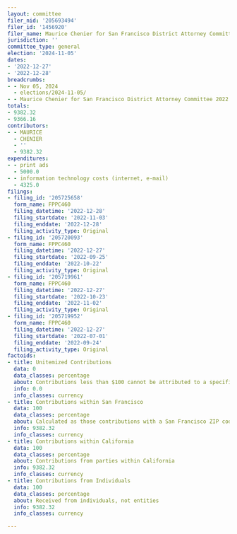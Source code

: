 ```yaml
---
layout: committee
filer_nid: '205693494'
filer_id: '1456920'
filer_name: Maurice Chenier for San Francisco District Attorney Committee 2022
jurisdiction: ''
committee_type: general
election: '2024-11-05'
dates:
- '2022-12-27'
- '2022-12-28'
breadcrumbs:
- - Nov 05, 2024
  - elections/2024-11-05/
- - Maurice Chenier for San Francisco District Attorney Committee 2022
totals:
- 9382.32
- 9366.16
contributors:
- - MAURICE
  - CHENIER
  - ''
  - 9382.32
expenditures:
- - print ads
  - 5000.0
- - information technology costs (internet, e-mail)
  - 4325.0
filings:
- filing_id: '205725658'
  form_name: FPPC460
  filing_datetime: '2022-12-28'
  filing_startdate: '2022-11-03'
  filing_enddate: '2022-12-28'
  filing_activity_type: Original
- filing_id: '205720093'
  form_name: FPPC460
  filing_datetime: '2022-12-27'
  filing_startdate: '2022-09-25'
  filing_enddate: '2022-10-22'
  filing_activity_type: Original
- filing_id: '205719961'
  form_name: FPPC460
  filing_datetime: '2022-12-27'
  filing_startdate: '2022-10-23'
  filing_enddate: '2022-11-02'
  filing_activity_type: Original
- filing_id: '205719952'
  form_name: FPPC460
  filing_datetime: '2022-12-27'
  filing_startdate: '2022-07-01'
  filing_enddate: '2022-09-24'
  filing_activity_type: Original
factoids:
- title: Unitemized Contributions
  data: 0
  data_classes: percentage
  about: Contributions less than $100 cannot be attributed to a specific individual
  info: 0.0
  info_classes: currency
- title: Contributions within San Francisco
  data: 100
  data_classes: percentage
  about: Calculated as those contributions with a San Francisco ZIP code
  info: 9382.32
  info_classes: currency
- title: Contributions within California
  data: 100
  data_classes: percentage
  about: Contributions from parties within California
  info: 9382.32
  info_classes: currency
- title: Contributions from Individuals
  data: 100
  data_classes: percentage
  about: Received from individuals, not entities
  info: 9382.32
  info_classes: currency

---
```


